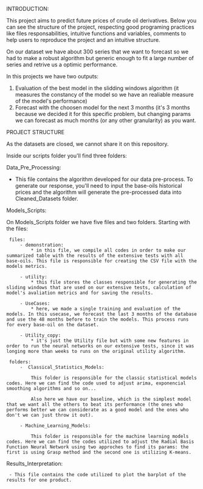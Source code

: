 INTRODUCTION:

This project aims to predict future prices of crude oil derivatives.
Below you can see the structure of the project, respecting good programing practices like files responsabilities, intuitive functions and variables, comments to help users to 
reproduce the project and an intuitive structure. 

On our dataset we have about 300 series that we want to forecast so we had to make a robust algorithm but generic enough to fit a large number of series and retrive us a optimic 
performance. 

In this projects we have two outputs:

 1. Evaluation of the best model in the slidding windows algorithm (it measures the constancy of the model so we have an realiable measure of the model's performance)
 2. Forecast with the choosen model for the next 3 months (it's 3 months because we decided it for this specific problem, but changing params we can forecast as much months (or
any other granularity) as you want. 

PROJECT STRUCTURE

As the datasets are closed, we cannot share it on this repository.

Inside our scripts folder you'll find three folders:

Data_Pre_Processing:

 - This file contains the algorithm developed for our data pre-process. To generate our response, you'll need to input the base-oils historical prices and the algorithm will generate the pre-processed data into Cleaned_Datasets folder. 



Models_Scripts:

On Models_Scripts folder we have five files and two folders. Starting with the files:

     files:
         - demonstration:
             * in this file, we compile all codes in order to make our summarized table with the results of the extensive tests with all base-oils. This file is responsible for creating the CSV file with the models metrics. 

         - utility: 
             * this file stores the classes responsible for generating the sliding windows that are used on our extensive tests, calculation of model's avaliation metrics and for saving the results.

         - UseCases:
             * here, we made a single training and evaluation of the models. In this usecase, we forecast the last 3 months of the database and use the 48 months before to train the models. This process runs for every base-oil on the dataset. 

         - Utility_copy:
             * it's just the Utility file but with some new features in order to run the neural networks on our extensive tests, since it was longing more than weeks to runs on the original utility algorithm.
         
     folders: 
         -  Classical_Statistics_Models:

             This folder is responsible for the classic statistical models codes. Here we can find the code used to adjust arima, exponencial smoothing algorithms and so on... 

             Also here we have our baseline, which is the simplest model that we want all the others to beat its performance (the ones who performs better we can considerate as a good model and the ones who don't we can just throw it out).

         - Machine_Learning_Models:

             This folder is responsible for the machine learning models codes. Here we can find the codes utilized to adjust the Radial Basis Function Neural Network using two approches to find its params: the first is using Grasp method and the second one is utilizing K-means.  

    


Results_Interpretation:
     
     - This file contains the code utilized to plot the barplot of the results for one product.
